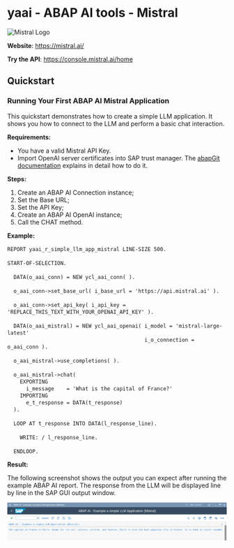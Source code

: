 # yaai - ABAP AI tools - Mistral

<p>
  <img src="../images/Mistral_AI_logo_(2025–).svg" alt="Mistral Logo" width="200px">
</p>

**Website**: https://mistral.ai/

**Try the API**: https://console.mistral.ai/home

## Quickstart

### Running Your First ABAP AI Mistral Application

This quickstart demonstrates how to create a simple LLM application. It shows you how to connect to the LLM and perform a basic chat interaction.

**Requirements:** 
*   You have a valid Mistral API Key.
*   Import OpenAI server certificates into SAP trust manager. The [abapGit documentation](https://docs.abapgit.org/user-guide/setup/ssl-setup.html) explains in detail how to do it.

**Steps:**
1.  Create an ABAP AI Connection instance;
2.  Set the Base URL;
3.  Set the API Key;
4.  Create an ABAP AI OpenAI instance;
5.  Call the CHAT method.

**Example:**

```abap
REPORT yaai_r_simple_llm_app_mistral LINE-SIZE 500.

START-OF-SELECTION.

  DATA(o_aai_conn) = NEW ycl_aai_conn( ).

  o_aai_conn->set_base_url( i_base_url = 'https://api.mistral.ai' ).

  o_aai_conn->set_api_key( i_api_key = 'REPLACE_THIS_TEXT_WITH_YOUR_OPENAI_API_KEY' ).

  DATA(o_aai_mistral) = NEW ycl_aai_openai( i_model = 'mistral-large-latest'
                                            i_o_connection = o_aai_conn ).

  o_aai_mistral->use_completions( ).

  o_aai_mistral->chat(
    EXPORTING
      i_message    = 'What is the capital of France?'
    IMPORTING
      e_t_response = DATA(t_response)
  ).

  LOOP AT t_response INTO DATA(l_response_line).

    WRITE: / l_response_line.

  ENDLOOP.  
``` 

**Result:**

The following screenshot shows the output you can expect after running the example ABAP AI report. The response from the LLM will be displayed line by line in the SAP GUI output window.

![Output of the ABAP AI LLM quickstart application](../images/QuickstartReportRunMistral.png)



